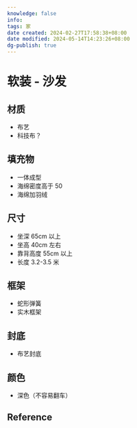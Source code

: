 ```yaml
---
knowledge: false
info:
tags: 家
date created: 2024-02-27T17:58:38+08:00
date modified: 2024-05-14T14:23:26+08:00
dg-publish: true
---
```


# 软装 - 沙发

## 材质

- 布艺
- 科技布？

## 填充物

- 一体成型
- 海绵密度高于 50
- 海绵加羽绒

## 尺寸

- 坐深 65cm 以上
- 坐高 40cm 左右
- 靠背高度 55cm 以上
- 长度 3.2-3.5 米

## 框架

- 蛇形弹簧
- 实木框架

## 封底

- 布艺封底

## 颜色

- 深色（不容易翻车）

## Reference
